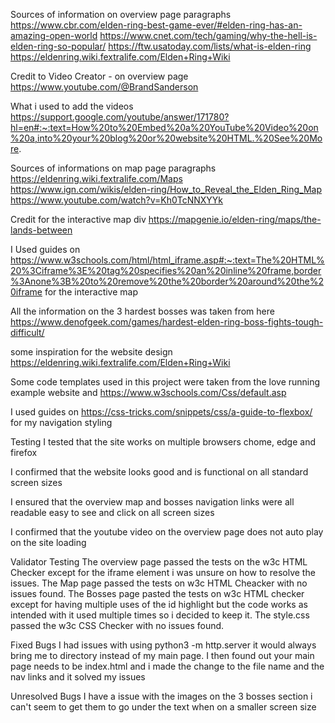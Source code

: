 Sources of information on overview page paragraphs
https://www.cbr.com/elden-ring-best-game-ever/#elden-ring-has-an-amazing-open-world
https://www.cnet.com/tech/gaming/why-the-hell-is-elden-ring-so-popular/
https://ftw.usatoday.com/lists/what-is-elden-ring
https://eldenring.wiki.fextralife.com/Elden+Ring+Wiki

Credit to Video Creator - on overview page
https://www.youtube.com/@BrandSanderson

What i used to add the videos 
https://support.google.com/youtube/answer/171780?hl=en#:~:text=How%20to%20Embed%20a%20YouTube%20Video%20on%20a,into%20your%20blog%20or%20website%20HTML.%20See%20More.

Sources of informations on map page paragraphs
https://eldenring.wiki.fextralife.com/Maps
https://www.ign.com/wikis/elden-ring/How_to_Reveal_the_Elden_Ring_Map
https://www.youtube.com/watch?v=Kh0TcNNXYYk

Credit for the interactive map div 
https://mapgenie.io/elden-ring/maps/the-lands-between

I Used guides on https://www.w3schools.com/html/html_iframe.asp#:~:text=The%20HTML%20%3Ciframe%3E%20tag%20specifies%20an%20inline%20frame,border%3Anone%3B%20to%20remove%20the%20border%20around%20the%20iframe for the interactive map

All the information on the 3 hardest bosses was taken from here
https://www.denofgeek.com/games/hardest-elden-ring-boss-fights-tough-difficult/

some inspiration for the website design
https://eldenring.wiki.fextralife.com/Elden+Ring+Wiki

Some code templates used in this project were taken from the love running example website and https://www.w3schools.com/Css/default.asp

I used guides on https://css-tricks.com/snippets/css/a-guide-to-flexbox/ for my navigation styling

Testing
I tested that the site works on multiple browsers chome, edge and firefox

I confirmed that the website looks good and is functional on all standard screen sizes

I ensured that the overview map and bosses navigation links were all readable easy to see and click on all screen sizes

I confirmed that the youtube video on the overview page does not auto play on the site loading

Validator Testing
The overview page passed the tests on the w3c HTML Checker except for the iframe element i was unsure on how to resolve the issues.
The Map page passed the tests on w3c HTML Cheacker with no issues found.
The Bosses page pasted the tests on w3c HTML checker except for having multiple uses of the id highlight but the code works as intended with it used multiple times so i decided to keep it.
The style.css passed the w3c CSS Checker with no issues found.

Fixed Bugs
I had issues with using python3 -m http.server it would always bring me to directory instead of my main page.
I then found out your main page needs to be index.html and i made the change to the file name and the nav links and it solved my issues

Unresolved Bugs
I have a issue with the images on the 3 bosses section i can't seem to get them to go under the text when on a smaller screen size